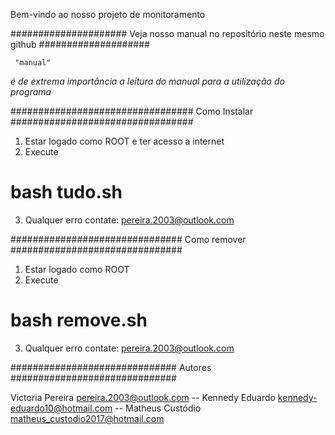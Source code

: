  Bem-vindo ao nosso projeto de monitoramento
 
 
#####################
Veja nosso manual no repositório neste mesmo github 
####################

     "manual"
     
*é de extrema importância a leitura do manual para a
utilização do programa*

        
        
        
#################################
 Como Instalar
#################################


1. Estar logado como ROOT e ter acesso a internet
2. Execute
  # bash tudo.sh
  
3. Qualquer erro contate:
        pereira.2003@outlook.com


###############################
 Como remover
###############################


1. Estar logado como ROOT
2. Execute
  # bash remove.sh
3. Qualquer erro contate:
        <pereira.2003@outlook.com>



##############################
Autores
##############################


Victoria Pereira <pereira.2003@outlook.com> --
Kennedy Eduardo <kennedy-eduardo10@hotmail.com> --
Matheus Custódio <matheus_custodio2017@hotmail.com> 
